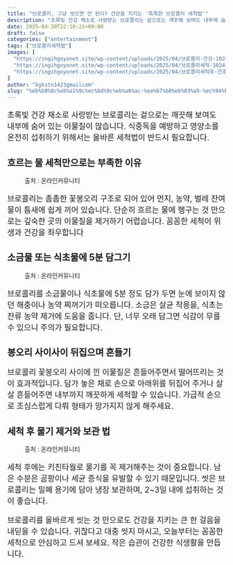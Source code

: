 ```yaml
---
title: "브로콜리, 그냥 씻으면 안 된다? 건강을 지키는 '똑똑한 브로콜리 세척법'"
description: "초록빛 건강 채소로 사랑받는 브로콜리는 겉으로는 깨끗해 보여도 내부에 숨어 있는 이물질이 많습니다. 식중독을 예방하고 영양소를 온전히 섭취하기 위해서는 올바른 세척법이 반드시 필요합니다."
date: 2025-04-30T22:10:21+09:00
draft: false
categories: ["entertainment"]
tags: ["브로콜리세척법"]
images: [
  "https://ingihgoyonet.site/wp-content/uploads/2025/04/브로콜리-건강-1024x683.jpg"
  "https://ingihgoyonet.site/wp-content/uploads/2025/04/브로콜리세척-1024x738.jpg"
  "https://ingihgoyonet.site/wp-content/uploads/2025/04/브로콜리세척후-건조-1024x683.png"
]
author: "kgkstn1423gmailcom"
slug: "%eb%b8%8c%eb%a1%9c%ec%bd%9c%eb%a6%ac-%ea%b7%b8%eb%83%a5-%ec%94%bb%ec%9c%bc%eb%a9%b4-%ec%95%88-%eb%90%9c%eb%8b%a4-%ea%b1%b4%ea%b0%95%ec%9d%84-%ec%a7%80%ed%82%a4%eb%8a%94-%eb%98%91%eb%98%91%ed%95%9c"
---
```


<p style="font-size:18px">초록빛 건강 채소로 사랑받는 브로콜리는 겉으로는 깨끗해 보여도 내부에 숨어 있는 이물질이 많습니다. 식중독을 예방하고 영양소를 온전히 섭취하기 위해서는 올바른 세척법이 반드시 필요합니다.</p> <h2 >흐르는 물 세척만으로는 부족한 이유</h2> <figure ><img src="https://ingihgoyonet.site/wp-content/uploads/2025/04/브로콜리-건강-1024x683.jpg" alt="" style="aspect-ratio:16/9;object-fit:cover"/><figcaption >출처 : 온라인커뮤니티</figcaption></figure> <p style="font-size:18px">브로콜리는 촘촘한 꽃봉오리 구조로 되어 있어 먼지, 농약, 벌레 잔여물이 틈새에 쉽게 끼어 있습니다. 단순히 흐르는 물에 헹구는 것 만으로는 깊숙한 곳의 이물질을 제거하기 어렵습니다. 꼼꼼한 세척이 위생과 건강을 좌우합니다</p> <h2 >소금물 또는 식초물에 5분 담그기</h2> <figure ><img src="https://ingihgoyonet.site/wp-content/uploads/2025/04/브로콜리세척-1024x738.jpg" alt="" style="aspect-ratio:16/9;object-fit:cover"/><figcaption >출처 : 온라인커뮤니티</figcaption></figure> <p style="font-size:18px">브로콜리를 소금물이나 식초물에 5분 정도 담가 두면 눈에 보이지 않던 해충이나 농약 찌꺼기가 떠오릅니다. 소금은 살균 작용을, 식초는 잔류 농약 제거에 도움을 줍니다. 단, 너무 오래 담그면 식감이 무를 수 있으니 주의가 필요합니다.</p> <h2 >봉오리 사이사이 뒤집으며 흔들기</h2> <p style="font-size:18px">브로콜리 꽃봉오리 사이에 낀 이물질은 흔들어주면서 떨어뜨리는 것이 효과적입니다. 담가 놓은 채로 손으로 아래위를 뒤집어 주거나 살살 흔들어주면 내부까지 깨끗하게 세척할 수 있습니다. 가급적 손으로 조심스럽게 다뤄 형태가 망가지지 않게 해주세요.</p> <h2 >세척 후 물기 제거와 보관 법</h2> <figure ><img src="https://ingihgoyonet.site/wp-content/uploads/2025/04/브로콜리세척후-건조-1024x683.png" alt="" style="aspect-ratio:16/9;object-fit:cover"/><figcaption >출처 : 온라인커뮤니티</figcaption></figure> <p style="font-size:18px">세척 후에는 키친타월로 물기를 꼭 제거해주는 것이 중요합니다. 남은 수분은 곰팡이나 세균 증식을 유발할 수 있기 때문입니다. 씻은 브로콜리는 밀폐 용기에 담아 냉장 보관하며, 2~3일 내에 섭취하는 것이 좋습니다.</p> <p style="font-size:18px">브로콜리를 올바르게 씻는 것 만으로도 건강을 지키는 큰 한 걸음을 내딛을 수 있습니다. 귀찮다고 대충 씻지 마시고, 오늘부터는 꼼꼼한 세척으로 안심하고 드셔 보세요. 작은 습관이 건강한 식생활을 만듭니다.</p>